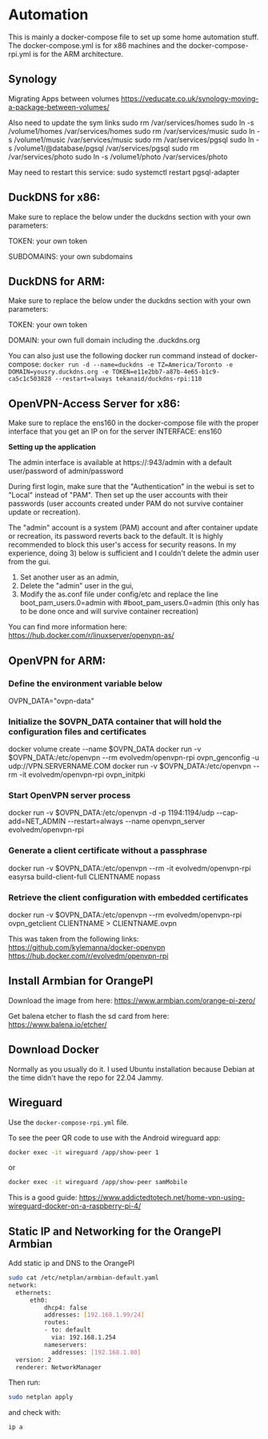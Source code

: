 # Automation
This is mainly a docker-compose file to set up some home automation stuff. The docker-compose.yml is for x86 machines and the docker-compose-rpi.yml is for the ARM architecture.

## Synology

Migrating Apps between volumes
https://veducate.co.uk/synology-moving-a-package-between-volumes/

Also need to update the sym links
sudo rm /var/services/homes 	sudo ln -s /volume1/homes /var/services/homes 
sudo rm /var/services/music 	sudo ln -s /volume1/music /var/services/music 
sudo rm /var/services/pgsql 	sudo ln -s /volume1/@database/pgsql /var/services/pgsql 
sudo rm /var/services/photo 	sudo ln -s /volume1/photo /var/services/photo 

May need to restart this service:
sudo systemctl restart pgsql-adapter

## DuckDNS for x86:

Make sure to replace the below under the duckdns section with your own parameters:

TOKEN: your own token

SUBDOMAINS: your own subdomains

## DuckDNS for ARM:

Make sure to replace the below under the duckdns section with your own parameters:

TOKEN: your own token

DOMAIN: your own full domain including the .duckdns.org

You can also just use the following docker run command instead of docker-compose:
```docker run -d --name=duckdns -e TZ=America/Toronto -e DOMAIN=yousry.duckdns.org -e TOKEN=e11e2bb7-a87b-4e65-b1c9-ca5c1c503828 --restart=always tekanaid/duckdns-rpi:110```

## OpenVPN-Access Server for x86:

Make sure to replace the ens160 in the docker-compose file with the proper interface that you get an IP on for the server
INTERFACE: ens160

__Setting up the application__

The admin interface is available at https://<ip>:943/admin with a default user/password of admin/password

During first login, make sure that the "Authentication" in the webui is set to "Local" instead of "PAM". Then set up the user accounts with their passwords (user accounts created under PAM do not survive container update or recreation).

The "admin" account is a system (PAM) account and after container update or recreation, its password reverts back to the default. It is highly recommended to block this user's access for security reasons. In my experience, doing 3) below is sufficient and I couldn't delete the admin user from the gui.
1) Set another user as an admin,
2) Delete the "admin" user in the gui,
3) Modify the as.conf file under config/etc and replace the line boot_pam_users.0=admin with #boot_pam_users.0=admin (this only has to be done once and will survive container recreation)

You can find more information here:
https://hub.docker.com/r/linuxserver/openvpn-as/

## OpenVPN for ARM:

### Define the environment variable below

OVPN_DATA="ovpn-data"

### Initialize the $OVPN_DATA container that will hold the configuration files and certificates
docker volume create --name $OVPN_DATA
docker run -v $OVPN_DATA:/etc/openvpn --rm evolvedm/openvpn-rpi ovpn_genconfig -u udp://VPN.SERVERNAME.COM
docker run -v $OVPN_DATA:/etc/openvpn --rm -it evolvedm/openvpn-rpi ovpn_initpki
### Start OpenVPN server process
docker run -v $OVPN_DATA:/etc/openvpn -d -p 1194:1194/udp --cap-add=NET_ADMIN --restart=always --name openvpn_server evolvedm/openvpn-rpi

### Generate a client certificate without a passphrase
docker run -v $OVPN_DATA:/etc/openvpn  --rm -it evolvedm/openvpn-rpi easyrsa build-client-full CLIENTNAME nopass

### Retrieve the client configuration with embedded certificates
docker run -v $OVPN_DATA:/etc/openvpn --rm evolvedm/openvpn-rpi ovpn_getclient CLIENTNAME > CLIENTNAME.ovpn

This was taken from the following links:
https://github.com/kylemanna/docker-openvpn
https://hub.docker.com/r/evolvedm/openvpn-rpi 

## Install Armbian for OrangePI

Download the image from here:
https://www.armbian.com/orange-pi-zero/

Get balena etcher to flash the sd card from here:
https://www.balena.io/etcher/

## Download Docker

Normally as you usually do it. I used Ubuntu installation because Debian at the time didn't have the repo for 22.04 Jammy.

## Wireguard

Use the `docker-compose-rpi.yml` file.

To see the peer QR code to use with the Android wireguard app:
```bash
docker exec -it wireguard /app/show-peer 1
```
or
```bash
docker exec -it wireguard /app/show-peer samMobile
```

This is a good guide:
https://www.addictedtotech.net/home-vpn-using-wireguard-docker-on-a-raspberry-pi-4/

## Static IP and Networking for the OrangePI Armbian

Add static ip and DNS to the OrangePI

```bash
sudo cat /etc/netplan/armbian-default.yaml
network:
  ethernets:
      eth0:
          dhcp4: false
          addresses: [192.168.1.99/24]
          routes:
          - to: default
            via: 192.168.1.254
          nameservers:
            addresses: [192.168.1.80]
  version: 2
  renderer: NetworkManager
```
  
  Then run:
  
  ```bash
  sudo netplan apply
  ```
  
  and check with:
  
  ```bash
  ip a
  ```
